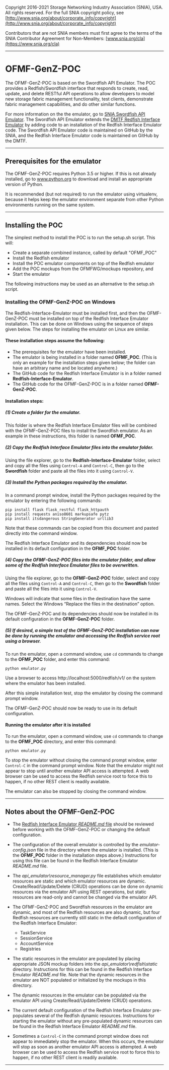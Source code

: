 Copyright 2016-2021 Storage Networking Industry Association (SNIA), USA. All rights reserved. For the full SNIA copyright policy, see [http://www.snia.org/about/corporate_info/copyright](http://www.snia.org/about/corporate_info/copyright)

Contributors that are not SNIA members must first agree to the terms of the SNIA Contributor Agreement for Non-Members:  [www.snia.org/cla](https://www.snia.org/cla)

----

# OFMF-GenZ-POC

The OFMF-GenZ-POC is based on the Swordfish API Emulator. The POC provides a Redfish/Swordfish interface that responds to create, read, update, and delete RESTful API operations to allow developers to model new storage fabric management functionality, test clients, demonstrate fabric management capabilities, and do other similar functions.

For more information on the the emulator, go to [SNIA Swordfish API Emulator](https://github.com/SNIA/Swordfish-API-Emulator). The Swordfish API Emulator extends the [DMTF Redfish Interface Emulator](https://github.com/DMTF/Redfish-Interface-Emulator) by adding code to an installation of the Redfish Interface Emulator code. The Swordfish API Emulator code is maintained on GitHub by the SNIA, and the Redfish Interface Emulator code is maintained on GitHub by the DMTF.

----

## Prerequisites for the emulator

The OFMF-GenZ-POC requires Python 3.5 or higher. If this is not already installed, go to www.python.org to download and install an appropriate version of Python.

It is recommended (but not required) to run the emulator using virtualenv, because it helps keep the emulator environment separate from other Python environments running on the same system.

----

## Installing the POC

The simplest method to install the POC is to run the setup.sh script.  This will:
- Create a separate combined instance, called by default "OFMF_POC" 
- Install the Redfish emulator
- Install the POC emulator components on top of the Redfish emulator
- Add the POC mockups from the OFMFWG/mockups repository, and
- Start the emulator

The following instructions may be used as an alternative to the setup.sh script. 
### Installing the OFMF-GenZ-POC on Windows

The Redfish-Interface-Emulator must be installed first, and then the OFMF-GenZ-POC must be installed on top of the Redfish Interface Emulator installation. This can be done on Windows using the sequence of steps given below. The steps for installing the emulator on Linux are similar.


#### These installation steps assume the following:

- The prerequisites for the emulator have been installed.
- The emulator is being installed in a folder named **OFMF_POC**. (This is only an example for the installation steps given below; the folder can have an arbitrary name and be located anywhere.)
- The GitHub code for the Redfish Interface Emulator is in a folder named **Redfish-Interface-Emulator**.
- The GitHub code for the OFMF-GenZ-POC is in a folder named **OFMF-GenZ-POC**.


#### Installation steps:

##### (1) Create a folder for the emulator.

This folder is where the Redfish Interface Emulator files will be combined with the OFMF-GenZ-POC files to install the Swordfish emulator. As an example in these instructions, this folder is named **OFMF_POC**.

##### (2) Copy the Redfish Interface Emulator files into the emulator folder.

Using the file explorer, go to the **Redfish-Interface-Emulator** folder, select and copy all the files using ```Control-A``` and ```Control-C```, then go to the **Swordfish** folder and paste all the files into it using ```Control-V```.

##### (3) Install the Python packages required by the emulator.

In a command prompt window, install the Python packages required by the emulator by entering the following commands:

```
pip install flask flask_restful flask_httpauth
pip install requests aniso8601 markupsafe pytz
pip install itsdangerous StringGenerator urllib3
```

Note that these commands can be copied from this document and pasted directly into the command window.

The Redfish Interface Emulator and its dependencies should now be installed in its default configuration in the **OFMF_POC** folder.

##### (4) Copy the OFMF-GenZ-POC files into the emulator folder, and allow some of the Redfish Interface Emulator files to be overwritten.

Using the file explorer, go to the **OFMF-GenZ-POC** folder, select and copy all the files using ```Control-A``` and ```Control-C```, then go to the **Swordfish** folder and paste all the files into it using ```Control-V```.

Windows will indicate that some files in the destination have the same names. Select the Windows “Replace the files in the destination” option.

The OFMF-GenZ-POC and its dependencies should now be installed in its default configuration in the **OFMF-GenZ-POC** folder.

##### (5) If desired, a simple test of the OFMF-GenZ-POC installation can now be done by running the emulator and accessing the Redfish service root using a browser.

To run the emulator, open a command window, use ```cd``` commands to change to the **OFMF_POC** folder, and enter this command:

```
python emulator.py
```

Use a browser to access http://localhost:5000/redfish/v1/ on the system where the emulator has been installed. 

After this simple installation test, stop the emulator by closing the command prompt window.

The OFMF-GenZ-POC should now be ready to use in its default configuration.


#### Running the emulator after it is installed

To run the emulator, open a command window, use ```cd``` commands to change to the **OFMF_POC** directory, and enter this command:

```
python emulator.py
```

To stop the emulator without closing the command prompt window, enter ```Control-C``` in the command prompt window. Note that the emulator might not appear to stop until another emulator API access is attempted. A web browser can be used to access the Redfish service root to force this to happen, if no other REST client is readily available.

The emulator can also be stopped by closing the command window.

----

## Notes about the OFMF-GenZ-POC

- The [Redfish Interface Emulator *README.md* file](https://github.com/DMTF/Redfish-Interface-Emulator/blob/master/README.md) should be reviewed before working with the OFMF-GenZ-POC or changing the default configuration.

- The configuration of the overall emulator is controlled by the *emulator-config.json* file in the directory where the emulator is installed. (This is the **OFMF_POC** folder in the installation steps above.) Instructions for using this file can be found in the Redfish Interface Emulator *README.md* file.

- The *api_emulator\resource_manager.py* file establishes which emulator resources are static and which emulator resources are dynamic. Create/Read/Update/Delete (CRUD) operations can be done on dynamic resources via the emulator API using REST operations, but static resources are read-only and cannot be changed via the emulator API.

- The OFMF-GenZ-POC and Swordfish resources in the emulator are dynamic, and most of the Redfish resources are also dynamic, but four Redfish resources are currently still static in the default configuration of the Redfish Interface Emulator:
  - TaskService
  - SessionService
  - AccountService
  - Registries

- The static resources in the emulator are populated by placing appropriate JSON mockup folders into the *api_emulator\redfish\static* directory. Instructions for this can be found in the Redfish Interface Emulator *README.md* file. Note that the dynamic resources in the emulator are NOT populated or initialized by the mockups in this directory.

- The dynamic resources in the emulator can be populated via the emulator API using Create/Read/Update/Delete (CRUD) operations.

- The current default configuration of the Redfish Interface Emulator pre-populates several of the Redfish dynamic resources. Instructions for starting the emulator without any pre-populated dynamic resources can be found in the Redfish Interface Emulator *README.md* file.

- Sometimes a ```Control-C``` in the command prompt window does not appear to immediately stop the emulator. When this occurs, the emulator will stop as soon as another emulator API access is attempted. A web browser can be used to access the Redfish service root to force this to happen, if no other REST client is readily available.

----
